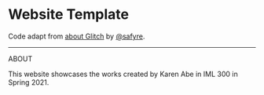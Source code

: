 # Website Template

Code adapt from [about Glitch](https://glitch.com/~wt2) by [@safyre](https://glitch.com/@safyre).

---

ABOUT

This website showcases the works created by Karen Abe in IML 300 in Spring 2021.
